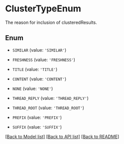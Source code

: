 # ClusterTypeEnum

The reason for inclusion of clusteredResults.

## Enum

* `SIMILAR` (value: `'SIMILAR'`)

* `FRESHNESS` (value: `'FRESHNESS'`)

* `TITLE` (value: `'TITLE'`)

* `CONTENT` (value: `'CONTENT'`)

* `NONE` (value: `'NONE'`)

* `THREAD_REPLY` (value: `'THREAD_REPLY'`)

* `THREAD_ROOT` (value: `'THREAD_ROOT'`)

* `PREFIX` (value: `'PREFIX'`)

* `SUFFIX` (value: `'SUFFIX'`)

[[Back to Model list]](../README.md#documentation-for-models) [[Back to API list]](../README.md#documentation-for-api-endpoints) [[Back to README]](../README.md)


